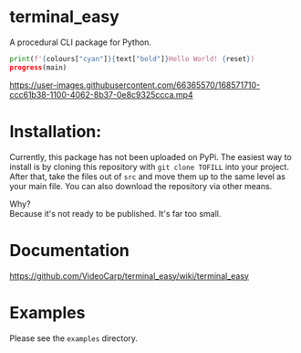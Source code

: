 # terminal_easy
A procedural CLI package for Python.
```py
print(f'{colours["cyan"]}{text["bold"]}Hello World! {reset})
progress(main)
```
https://user-images.githubusercontent.com/66365570/168571710-ccc61b38-1100-4062-8b37-0e8c9325ccca.mp4
# Installation:
Currently, this package has not been uploaded on PyPi. The easiest way to install is by cloning this repository with `git clone TOFILL` into your project.
After that, take the files out of `src` and move them up to the same level as your main file. You can also download the repository via other means.

Why?  
Because it's not ready to be published. It's far too small.  

# Documentation
https://github.com/VideoCarp/terminal_easy/wiki/terminal_easy
# Examples
Please see the `examples` directory. 
